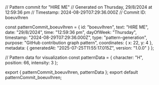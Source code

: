 // Pattern commit for "HIRE ME"
// Generated on Thursday, 29/8/2024 at 12:59:36 pm
// Timestamp: 2024-08-29T07:29:36.000Z
// Commit ID: boeuvlhren

const patternCommit_boeuvlhren = {
  id: "boeuvlhren",
  text: "HIRE ME",
  date: "29/8/2024",
  time: "12:59:36 pm",
  dayOfWeek: "Thursday",
  timestamp: "2024-08-29T07:29:36.000Z",
  type: "pattern-generation",
  purpose: "GitHub contribution graph pattern",
  coordinates: {
    x: 22,
    y: 4
  },
  metadata: {
    generatedAt: "2025-07-25T11:55:17.015Z",
    version: "1.0.0"
  }
};

// Pattern data for visualization
const patternData = {
  character: "H",
  position: 66,
  intensity: 3
};

export { patternCommit_boeuvlhren, patternData };
export default patternCommit_boeuvlhren;

